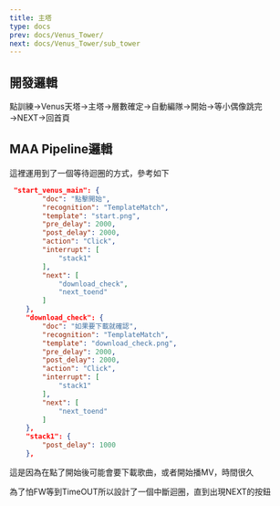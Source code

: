 ```yaml
---
title: 主塔
type: docs
prev: docs/Venus_Tower/
next: docs/Venus_Tower/sub_tower
---
```


## 開發邏輯

點訓練→Venus天塔→主塔→層數確定→自動編隊→開始→等小偶像跳完→NEXT→回首頁

## MAA Pipeline邏輯

這裡運用到了一個等待迴圈的方式，參考如下

```json
 "start_venus_main": {
        "doc": "點擊開始",
        "recognition": "TemplateMatch",
        "template": "start.png",
        "pre_delay": 2000,
        "post_delay": 2000,
        "action": "Click",
        "interrupt": [
            "stack1"
        ],
        "next": [
            "download_check",
            "next_toend"
        ]
    },
    "download_check": {
        "doc": "如果要下載就確認",
        "recognition": "TemplateMatch",
        "template": "download_check.png",
        "pre_delay": 2000,
        "post_delay": 2000,
        "action": "Click",
        "interrupt": [
            "stack1"
        ],
        "next": [
            "next_toend"
        ]
    },
    "stack1": {
        "post_delay": 1000
    },
```

這是因為在點了開始後可能會要下載歌曲，或者開始播MV，時間很久

為了怕FW等到TimeOUT所以設計了一個中斷迴圈，直到出現NEXT的按鈕
